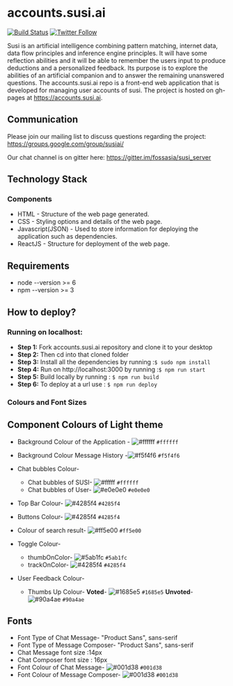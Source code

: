 # accounts.susi.ai

[![Build Status](https://travis-ci.org/fossasia/accounts.susi.ai.svg?branch=master)](https://travis-ci.org/fossasia/accounts.susi.ai)
[![Twitter Follow](https://img.shields.io/twitter/follow/asksusi.svg?style=social&label=Follow&maxAge=2592000?style=flat-square)](https://twitter.com/asksusi)

Susi is an artificial intelligence combining pattern matching, internet data, data flow principles and inference engine principles. It will have some reflection abilities and it will be able to remember the users input to produce deductions and a personalized feedback. Its purpose is to explore the abilities of an artificial companion and to answer the remaining unanswered questions. The accounts.susi.ai repo is a front-end web application that is developed for managing user accounts of susi. The project is hosted on gh-pages at https://accounts.susi.ai.

## Communication

Please join our mailing list to discuss questions regarding the project: https://groups.google.com/group/susiai/

Our chat channel is on gitter here: https://gitter.im/fossasia/susi_server

## Technology Stack

### Components
* HTML - Structure of the web page generated.
* CSS - Styling options and details of the web page.
* Javascript(JSON) - Used to store information for deploying the application such as dependencies.
* ReactJS - Structure for deployment of the web page.

## Requirements
* node --version >= 6
* npm --version >= 3

## How to deploy?

### Running on localhost:
* **Step 1:** Fork accounts.susi.ai repository and clone it to your desktop
* **Step 2:** Then cd into that cloned folder
* **Step 3:** Install all the dependencies by running :```$ sudo npm install```
* **Step 4:** Run on http://localhost:3000 by running :```$ npm run start```
* **Step 5:** Build locally by running : ```$ npm run build ```
* **Step 6:** To deploy at a url use : ```$ npm run deploy ```

### Colours and Font Sizes 

## Component Colours of Light theme

* Background Colour of the Application - ![#ffffff](https://placehold.it/15/ffffff/000000?text=+) `#ffffff`
* Background Colour Message History -![#f5f4f6](https://placehold.it/15/f5f4f6/000000?text=+) `#f5f4f6`
* Chat bubbles Colour- 
    * Chat bubbles of SUSI- ![#fffff](https://placehold.it/15/ffffff/000000?text=+) `#ffffff`
    * Chat bubbles of User-  ![#e0e0e0](https://placehold.it/15/e0e0e0/000000?text=+) `#e0e0e0`
* Top Bar Colour-  ![#4285f4](https://placehold.it/15/0084ff/000000?text=+) `#4285f4`
* Buttons Colour- ![#4285f4](https://placehold.it/15/0084ff/000000?text=+) `#4285f4`
* Colour of search result- ![#ff5e00](https://placehold.it/15/ff5e00/000000?text=+) `#ff5e00`

* Toggle Colour- 
    * thumbOnColor- ![#5ab1fc](https://placehold.it/15/5ab1fc/000000?text=+) `#5ab1fc`
    * trackOnColor- ![#4285f4](https://placehold.it/15/0084ff/000000?text=+) `#4285f4`

* User Feedback Colour-
    * Thumbs Up Colour-
         **Voted**- ![#1685e5](https://placehold.it/15/1685e5/000000?text=+) `#1685e5`
         **Unvoted**- ![#90a4ae](https://placehold.it/15/90a4ae/000000?text=+) `#90a4ae` 

## Fonts

* Font Type of Chat Message-  "Product Sans", sans-serif
* Font Type of Message Composer-  "Product Sans", sans-serif
* Chat Message font size :14px
* Chat Composer font size : 16px
* Font Colour of Chat Message- ![#001d38](https://placehold.it/15/001d38/000000?text=+) `#001d38`
* Font Colour of Message Composer- ![#001d38](https://placehold.it/15/001d38/000000?text=+) `#001d38`
